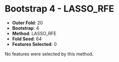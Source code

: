 # Bootstrap 4 - LASSO_RFE

- **Outer Fold**: 20
- **Bootstrap**: 4
- **Method**: LASSO_RFE
- **Fold Seed**: 64
- **Features Selected**: 0

No features were selected by this method.
